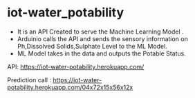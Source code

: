 # iot-water_potability


* It is an API Created to serve the Machine Learning Model .
* Arduinio calls the API and sends the sensory information on Ph,Dissolved Solids,Sulphate Level to the ML Model.
* ML Model takes in the data and outputs the Potable Status.

API: https://iot-water-potability.herokuapp.com/ 

Prediction call : https://iot-water-potability.herokuapp.com/04x72x15x56x12x
